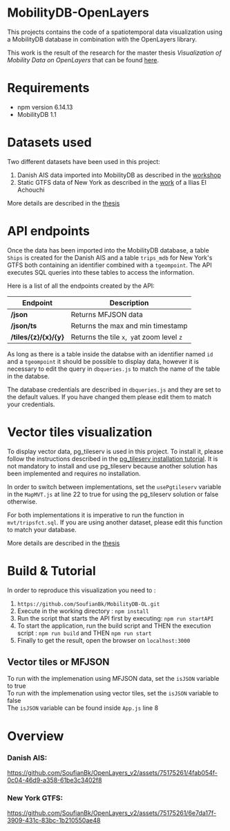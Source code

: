 # MobilityDB-OpenLayers
This projects contains the code of a spatiotemporal data visualization using a MobilityDB database in combination with the OpenLayers library.

This work is the result of the research for the master thesis *Visualization of Mobility Data on OpenLayers* that can be found [here](Visualization%20of%20Mobility%20Data%20on%20OpenLayers.pdf).

# Requirements
- npm version 6.14.13
- MobilityDB 1.1

# Datasets used
Two different datasets have been used in this project:
1. Danish AIS data imported into MobilityDB as described in the [workshop](https://www.mobilitydb.com/tutorials.html)
2. Static GTFS data of New York as described in the [work](https://github.com/MobilityDB/MobilityDB-PublicTransport/tree/master) of a Ilias El Achouchi

More details are described in the [thesis](Visualization%20of%20Mobility%20Data%20on%20OpenLayers.pdf)

# API endpoints
Once the data has been imported into the MobilityDB database, a table `Ships` is created for the Danish AIS and a table 
`trips_mdb` for New York's GTFS both containing an identifier combined with a `tgeompoint`. The API executes SQL queries into these tables to access the information.

Here is a list of all the endpoints created by the API:

| Endpoint                      | Description |
| -----------                   | ----------- |
| **/json**                     | Returns MFJSON data       |
| **/json/ts**                  | Returns the max and min timestamp  |
| **/tiles/{z}/{x}/{y}**        | Returns the tile `x`,` y`at zoom level `z`  |

As long as there is a table inside the databse with an identifier named `id` and a `tgeompoint` it should be possible to display data, 
however it is necessary to edit the query in `dbqueries.js` to match the name of the table in the databse.

The database credentials are described in `dbqueries.js` and they are set to the default values. If you have changed them please edit them to match your credentials.

# Vector tiles visualization
To display vector data, pg_tileserv is used in this project. To install it, please follow the instructions
described in the [pg_tileserv installation tutorial](https://access.crunchydata.com/documentation/pg_tileserv/latest/installation/).  It is not mandatory to install and use pg_tileserv because another solution has been implemented and requires no installation.

In order to switch between implementations, set the `usePgtileserv` variable in the `MapMVT.js` at line 22 to true for using the pg_tileserv solution or false otherwise.

For both implementations it is imperative to run the function in `mvt/tripsfct.sql`. 
If you are using another dataset, please edit this function to match your database.

More details are described in the [thesis](Visualization%20of%20Mobility%20Data%20on%20OpenLayers.pdf)


# Build & Tutorial
In order to reproduce this visualization you need to :
1. ```https://github.com/SoufianBk/MobilityDB-OL.git```
2. Execute in the working directory : ```npm install```
3. Run the script that starts the API first by executing: ```npm run startAPI```
4. To start the application, run the build script and THEN the execution script : ```npm run build``` and THEN ```npm run start```<br/>
5. Finally to get the result, open the browser on ````localhost:3000````

## Vector tiles  or MFJSON
To run with the implemenation using MFJSON data, set the `isJSON` variable to true \
To run with the implemenation using vector tiles, set the `isJSON` variable to false \
The `isJSON` variable can be found inside `App.js` line 8

# Overview
### Danish AIS:

https://github.com/SoufianBk/OpenLayers_v2/assets/75175261/4fab054f-0c04-46d9-a358-61be3c3402f8

### New York GTFS:

https://github.com/SoufianBk/OpenLayers_v2/assets/75175261/6e7da17f-3909-431c-83bc-1b210550ae48

